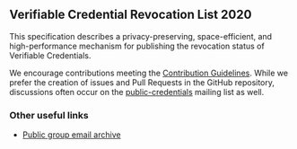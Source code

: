 ## Verifiable Credential Revocation List 2020

This specification describes a privacy-preserving, space-efficient, and
high-performance mechanism for publishing the revocation status of Verifiable
Credentials.

We encourage contributions meeting the [Contribution
Guidelines](CONTRIBUTING.md).  While we prefer the creation of issues
and Pull Requests in the GitHub repository, discussions often occur
on the
[public-credentials](http://lists.w3.org/Archives/Public/public-credentials/)
mailing list as well.

### Other useful links
* [Public group email archive](https://lists.w3.org/Archives/Public/public-credentials/)
